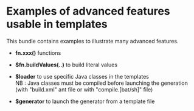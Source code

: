 # Examples of advanced features usable in templates

This bundle contains examples to illustrate many advanced features.

- **fn.xxx()** functions 

- **$fn.buildValues(..)** to build literal values

- **$loader**  to use specific Java classes in the templates   
  NB : Java classes must be compiled before launching the generation (with "build.xml" ant file or with "compile.[bat/sh]" file)

- **$generator** to launch the generator from a template file




